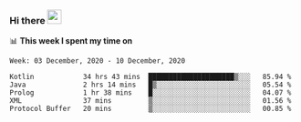 ### Hi there <a href="https://www.gautamkrishnar.com/"><img src="https://media.giphy.com/media/hvRJCLFzcasrR4ia7z/giphy.gif" width="25px"></a>

📊 **This week I spent my time on**

<!--START_SECTION:waka-->
```text
Week: 03 December, 2020 - 10 December, 2020

Kotlin            34 hrs 43 mins  █████████████████████▒░░░   85.94 % 
Java              2 hrs 14 mins   █▒░░░░░░░░░░░░░░░░░░░░░░░   05.54 % 
Prolog            1 hr 38 mins    █░░░░░░░░░░░░░░░░░░░░░░░░   04.07 % 
XML               37 mins         ▒░░░░░░░░░░░░░░░░░░░░░░░░   01.56 % 
Protocol Buffer   20 mins         ▒░░░░░░░░░░░░░░░░░░░░░░░░   00.85 % 
```
<!--END_SECTION:waka-->
